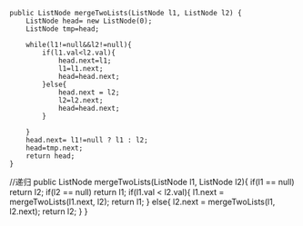     public ListNode mergeTwoLists(ListNode l1, ListNode l2) {
        ListNode head= new ListNode(0);
        ListNode tmp=head;
        
        while(l1!=null&&l2!=null){
            if(l1.val<l2.val){
                head.next=l1;
                l1=l1.next;
                head=head.next;
            }else{
                head.next = l2;
                l2=l2.next;
                head=head.next;
            }

        }
        head.next= l1!=null ? l1 : l2;
        head=tmp.next;
        return head;
    }

//递归
        public ListNode mergeTwoLists(ListNode l1, ListNode l2){
		if(l1 == null) return l2;
		if(l2 == null) return l1;
		if(l1.val < l2.val){
			l1.next = mergeTwoLists(l1.next, l2);
			return l1;
		} else{
			l2.next = mergeTwoLists(l1, l2.next);
			return l2;
		}
        }
